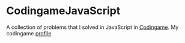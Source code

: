 # CodingameJavaScript
A collection of problems that I solved in JavaScript in [Codingame](https://www.codingame.com/). My codingame [profile](https://www.codingame.com/profile/1ba58ce3cae29638126121ed2647e46c5527291)

